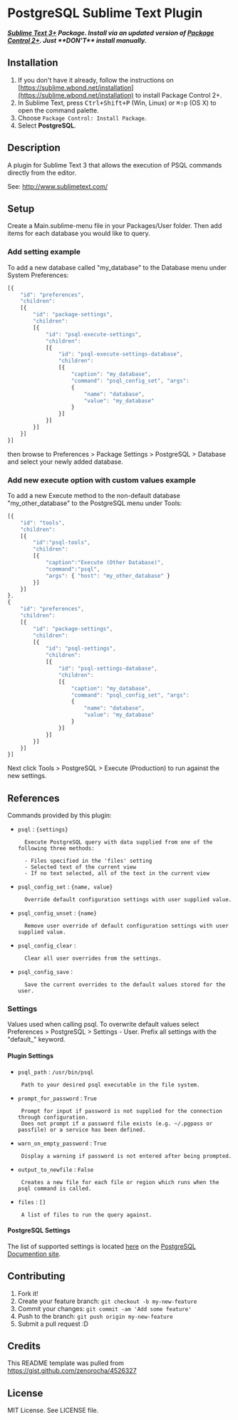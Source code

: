 # PostgreSQL Sublime Text Plugin
***[Sublime Text 3+](http://www.sublimetext.com/) Package. Install via an updated version of  [Package Control 2+](https://sublime.wbond.net/installation). Just &#42;&#42;DON'T&#42;&#42; install manually.***

## Installation

1. If you don't have it already, follow the instructions on [https://sublime.wbond.net/installation](https://sublime.wbond.net/installation) to install Package Control 2+.
2. In Sublime Text, press <kbd>Ctrl+Shift+P</kbd> (Win, Linux) or <kbd>⌘⇧p</kbd> (OS X) to open the command palette.
3. Choose `Package Control: Install Package`.
4. Select **PostgreSQL**.

## Description 
A plugin for Sublime Text 3 that allows the execution of PSQL commands directly from the editor.

See: http://www.sublimetext.com/


## Setup
Create a Main.sublime-menu file in your Packages/User folder. Then add items for each database you would like to query.

### Add setting example

To add a new database called "my_database" to the Database menu under System Preferences:

```js
[{
    "id": "preferences",
    "children":
    [{
        "id": "package-settings",
        "children":
        [{
            "id": "psql-execute-settings",
            "children":
            [{
                "id": "psql-execute-settings-database",
                "children":
                [{
                    "caption": "my_database",
                    "command": "psql_config_set", "args": 
                    {
                        "name": "database",
                        "value": "my_database"
                    }
                }]
            }]
        }]
    }]
}]
```

then browse to Preferences > Package Settings > PostgreSQL > Database and select your newly added database.

### Add new execute option with custom values example

To add a new Execute method to the non-default database "my_other_database" to the PostgreSQL menu under Tools:

```js
[{
    "id": "tools",
    "children":
    [{
        "id":"psql-tools",
        "children":
        [{
            "caption":"Execute (Other Database)",
            "command":"psql",
            "args": { "host": "my_other_database" }
        }]
    }]
},
{
    "id": "preferences",
    "children":
    [{
        "id": "package-settings",
        "children":
        [{
            "id": "psql-settings",
            "children":
            [{
                "id": "psql-settings-database",
                "children":
                [{
                    "caption": "my_database",
                    "command": "psql_config_set", "args": 
                    {
                        "name": "database",
                        "value": "my_database"
                    }
                }]
            }]
        }]
    }]
}]
```

Next click Tools > PostgreSQL > Execute (Production) to run against the new settings. 

## References

Commands provided by this plugin:

- `psql` : `{settings}`

        Execute PostgreSQL query with data supplied from one of the following three methods:

        - Files specified in the 'files' setting
        - Selected text of the current view
        - If no text selected, all of the text in the current view

- `psql_config_set` : `{name, value}`

        Override default configuration settings with user supplied value.

- `psql_config_unset` : `{name}`

        Remove user override of default configuration settings with user supplied value.

- `psql_config_clear` : 

        Clear all user overrides from the settings.

- `psql_config_save` :

        Save the current overrides to the default values stored for the user.


### Settings

Values used when calling psql. To overwrite default values select Preferences > PostgreSQL > Settings - User. Prefix all settings with the "default_" keyword.

#### Plugin Settings 

 - `psql_path` : `/usr/bin/psql`

        Path to your desired psql executable in the file system.

 - `prompt_for_password` : `True`

        Prompt for input if password is not supplied for the connection through configuration. 
        Does not prompt if a password file exists (e.g. ~/.pgpass or passfile) or a service has been defined. 

 - `warn_on_empty_password` : `True`

        Display a warning if password is not entered after being prompted.

 - `output_to_newfile` : `False`

        Creates a new file for each file or region which runs when the psql command is called.

 - `files` : `[]`

        A list of files to run the query against. 


#### PostgreSQL Settings


The list of supported settings is located [here](http://www.postgresql.org/docs/current/static/libpq-connect.html#LIBPQ-PARAMKEYWORDS) on the [PostgreSQL Documention site](http://www.postgresql.org/docs/current/static/).


## Contributing
1. Fork it!
2. Create your feature branch: `git checkout -b my-new-feature`
3. Commit your changes: `git commit -am 'Add some feature'`
4. Push to the branch: `git push origin my-new-feature`
5. Submit a pull request :D

## Credits
This README template was pulled from https://gist.github.com/zenorocha/4526327
## License
MIT License. See LICENSE file.
